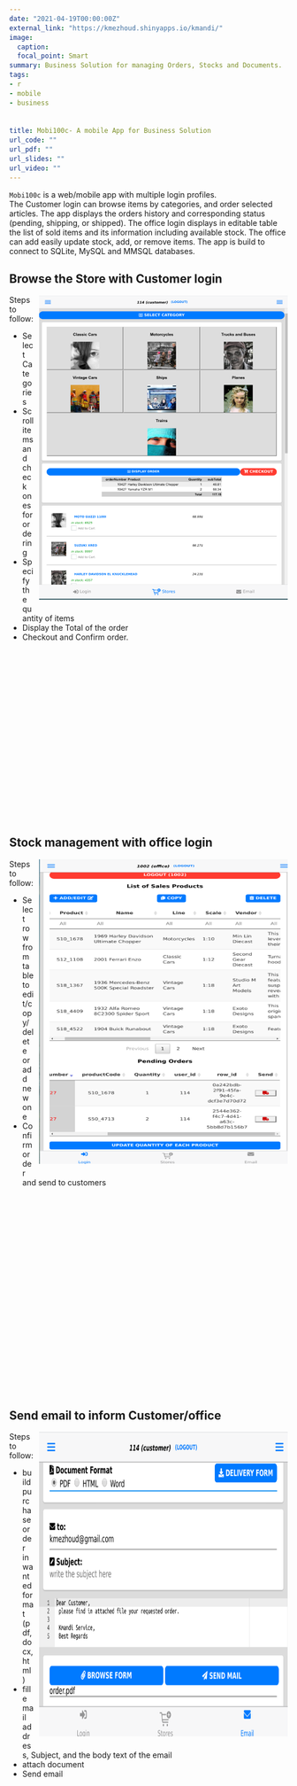 ```yaml
---
date: "2021-04-19T00:00:00Z"
external_link: "https://kmezhoud.shinyapps.io/kmandi/"
image:
  caption:
  focal_point: Smart
summary: Business Solution for managing Orders, Stocks and Documents. 
tags:
- r
- mobile
- business


title: Mobi100c- A mobile App for Business Solution
url_code: ""
url_pdf: ""
url_slides: ""
url_video: ""
---
```


`Mobi100c` is a web/mobile app with multiple login profiles.    
The Customer login can browse items by categories, and order selected articles. The app displays the orders history and corresponding status (pending, shipping, or shipped). 
The office login displays in editable table the list of sold items and its information including available stock. 
The office can add easily update stock, add, or remove items.
The app is build to connect to SQLite, MySQL and MMSQL databases.


## Browse the Store with Customer login

<img src="store.png" alt="store" align="right" width="450" height="550" style="padding: 0 0 10px 10px;" />

Steps to follow:

* Select Categories
* Scroll items and check ones for ordering
* Specify the quantity of items
* Display the Total of the order
* Checkout and Confirm order.

<div style="margin-bottom:350px;">
</div>

## Stock management with office login

<img src="office.png" alt="store" align="right" width="450" height="550" style="padding: 0 0 10px 10px;" />

Steps to follow:

* Select row from table to edit/copy/delete or add new one
* Confirm order and send to customers


<div style="margin-bottom:400px;">
</div>

## Send email to inform Customer/office

<img src="email_page.png" alt="store" align="right" width="450" height="550" style="padding: 0 0 10px 10px;" />

Steps to follow:

* build purchase order in wanted format (pdf, docx, html)
* fill email address, Subject, and the body text of the email
* attach document
* Send email